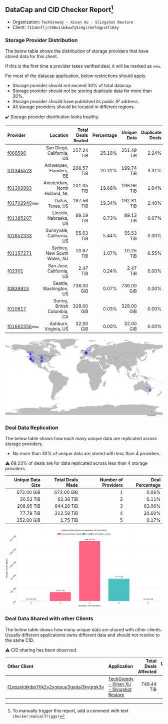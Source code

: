 ## DataCap and CID Checker Report[^1]
 - Organization: `TechGreedy - Xinan Xu - Slingshot Restore`
 - Client: `f12uknfljr246uisb4ww7y5z4girbefdqpi4fi64y`
### Storage Provider Distribution
The below table shows the distribution of storage providers that have stored data for this client.

If this is the first time a provider takes verified deal, it will be marked as `new`.

For most of the datacap application, below restrictions should apply.
 - Storage provider should not exceed 30% of total datacap.
 - Storage provider should not be storing duplicate data for more than 20%.
 - Storage provider should have published its public IP address.
 - All storage providers should be located in different regions.

✔️ Storage provider distribution looks healthy.

| Provider                                                    |                     Location | Total Deals Sealed | Percentage | Unique Data | Duplicate Deals |
| :---------------------------------------------------------- | ---------------------------: | -----------------: | ---------: | ----------: | --------------: |
| [f066596](https://filfox.info/en/address/f066596)           |    San Diego, California, US |         257.24 TiB |     25.18% |  251.49 TiB |           2.24% |
| [f01345523](https://filfox.info/en/address/f01345523)       |      Antwerpen, Flanders, BE |         206.57 TiB |     20.22% |  199.74 TiB |           3.31% |
| [f01392893](https://filfox.info/en/address/f01392893)       | Amsterdam, North Holland, NL |         201.05 TiB |     19.68% |  198.96 TiB |           1.04% |
| [f01702940](https://filfox.info/en/address/f01702940)`new`  |            Dallas, Texas, US |         197.56 TiB |     19.34% |  192.81 TiB |           2.40% |
| [f01385207](https://filfox.info/en/address/f01385207)       |        Lincoln, Nebraska, US |          89.19 TiB |      8.73% |   89.13 TiB |           0.07% |
| [f01652333](https://filfox.info/en/address/f01652333)       |    Sunnyvale, California, US |          55.53 TiB |      5.44% |   55.53 TiB |           0.00% |
| [f01157271](https://filfox.info/en/address/f01157271)       |  Sydney, New South Wales, AU |          10.97 TiB |      1.07% |   10.25 TiB |           6.55% |
| [f02301](https://filfox.info/en/address/f02301)             |     San Jose, California, US |           2.47 TiB |      0.24% |    2.47 TiB |           0.00% |
| [f0838923](https://filfox.info/en/address/f0838923)         |      Seattle, Washington, US |         736.00 GiB |      0.07% |  736.00 GiB |           0.00% |
| [f010617](https://filfox.info/en/address/f010617)           | Surrey, British Columbia, CA |         328.00 GiB |      0.03% |  328.00 GiB |           0.00% |
| [f01662356](https://filfox.info/en/address/f01662356)`new`  |        Ashburn, Virginia, US |          32.00 GiB |      0.00% |   32.00 GiB |           0.00% |

![Provider Distribution](https://raw.githubusercontent.com/data-preservation-programs/filplus-checker-assets/main/filecoin-project/filecoin-plus-large-datasets/issues/138/1671092727435.png)
### Deal Data Replication
The below table shows how each many unique data are replicated across storage providers.
- No more than 30% of unique data are stored with less than 4 providers.

⚠️ 69.23% of deals are for data replicated across less than 4 storage providers.

| Unique Data Size | Total Deals Made | Number of Providers | Deal Percentage |
| ---------------: | ---------------: | ------------------: | --------------: |
|       672.00 GiB |       672.00 GiB |                   1 |           0.06% |
|        30.53 TiB |        62.38 TiB |                   2 |           6.11% |
|       208.95 TiB |       644.28 TiB |                   3 |          63.06% |
|        77.79 TiB |       312.59 TiB |                   4 |          30.60% |
|       352.00 GiB |         1.75 TiB |                   5 |           0.17% |

![Replication Distribution](https://raw.githubusercontent.com/data-preservation-programs/filplus-checker-assets/main/filecoin-project/filecoin-plus-large-datasets/issues/138/1671092728269.png)
### Deal Data Shared with other Clients
The below table shows how many unique data are shared with other clients.
Usually different applications owns different data and should not resolve to the same CID.

⚠️ CID sharing has been observed.

| Other Client                                                                                                          | Application                                                                                                                | Total Deals Affected | Unique CIDs |  Verifier |
| :-------------------------------------------------------------------------------------------------------------------- | :------------------------------------------------------------------------------------------------------------------------- | -------------------: | ----------: | --------: |
| [f1epzplqtkjbp7tik2y2sgqouu3gedai3kygrqk3y](https://filfox.info/en/address/f1epzplqtkjbp7tik2y2sgqouu3gedai3kygrqk3y) | [TechGreedy \- Xinan Xu \- Slingshot Restore](https://github.com/filecoin-project/filecoin-plus-large-datasets/issues/227) |           749.44 TiB |       6,802 | LDN # 227 |

[^1]: To manually trigger this report, add a comment with text `checker:manualTrigger`
